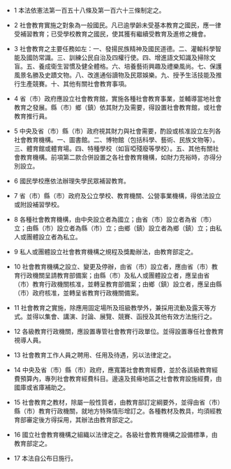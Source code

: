 * 1 本法依憲法第一百五十八條及第一百六十三條制定之。

* 2 社會教育實施之對象為一般國民。凡已逾學齡未受基本教育之國民，應一律受補習教育；已受學校教育之國民，使其獲有繼續受教育及進修之機會。

* 3 社會教育之主要任務如左：一、發揚民族精神及國民道德。二、灌輸科學智能及國防常識。三、訓練公民自治及四權行使。四、增進語文知識及掃除文盲。五、養成衛生習慣及健全體格。六、培養藝術興趣及禮樂風尚。七、保護風景名勝及史蹟文物。八、改進通俗讀物及民眾娛樂。九、授予生活技能及推行生產競賽。十、其他有關社會教育事項。

* 4 省（市）政府應設立社會教育館，實施各種社會教育事業，並輔導當地社會教育之發展。縣（市）鄉（鎮）依其財力及需要，得設置社會教育館，或社會教育推行員。

* 5 中央及省（市）縣（市）政府視其財力與社會需要，酌設或核准設立左列各社會教育機構。一、圖書館。二、博物館（包括科學、藝術、民族文物等）。三、體育館或體育場。四、特種學校（如盲啞殘廢等學校）。五、其他有關社會教育機構。前項第二款合併設置之各社會教育機構，如財力充裕時，亦得分別設立。

* 6 國民學校應依法辦理失學民眾補習教育。

* 7 省（市）縣（市）政府及公立學校、教育機關、公營事業機構，得依法設立或附設補習學校。

* 8 各種社會教育機構，由中央設立者為國立；由省（市）設立者為省（市）立；由縣（市）設立者為縣（市）立；由鄉（鎮）設立者為鄉（鎮）立；由私人或團體設立者為私立。

* 9 私人或團體設立社會教育機構之規程及獎勵辦法，由教育部定之。

* 10 社會教育機構之設立、變更及停辦，由省（市）設立者，應由省（市）教育行政機關呈請教育部備案；由縣（市）及私人或團體設立者，應呈由省（市）教育行政機關核准，並轉呈教育部備案；由鄉（鎮）設立者，應呈由縣（市）政府核准，並轉呈省教育行政機關備案。

* 11 社會教育之實施，除應用固定場所及班級教學外，兼採用流動及露天等方式。並得以集會、講演、討論、展覽、競賽、函授及其他有效方法施行之。

* 12 各級教育行政機關，應設置專管社會教育行政單位。並得設置專任社會教育視導人員。

* 13 社會教育工作人員之聘用、任用及待遇，另以法律定之。

* 14 中央及省（市）縣（市）政府，應寬籌社會教育經費，並於各該級教育經費預算內，專列社會教育經費科目。邊遠及貧瘠地區之社會教育設施經費，由國庫或省庫補助之。

* 15 社會教育之教材，除屬一般性質者，由教育部訂定綱要外，並得由省（市）縣（市）教育行政機關，就地方特殊情形增訂之。各種教材及教具，均須經教育部審定後方得採用，其辦法由教育部定之。

* 16 國立社會教育機構之組織以法律定之。各級社會教育機構之設備標準，由教育部定之。

* 17 本法自公布日施行。

